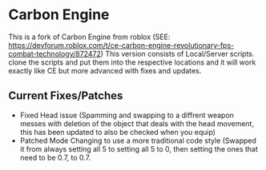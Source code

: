 # Carbon Engine
This is a fork of Carbon Engine from roblox (SEE: https://devforum.roblox.com/t/ce-carbon-engine-revolutionary-fps-combat-technology/872472)
This version consists of Local/Server scripts.  clone the scripts and put them into the respective locations and it will work exactly like CE but more advanced with fixes and updates.

## Current Fixes/Patches
- Fixed Head issue (Spamming and swapping to a diffrent weapon messes with deletion of the object that deals with the head movement, this has been updated to also be checked when you equip)
- Patched Mode Changing to use a more traditional code style (Swapped it from always setting all 5 to setting all 5 to 0, then setting the ones that need to be 0.7, to 0.7.
